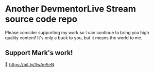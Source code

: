 # Another DevmentorLive Stream source code repo

Please consider supporting my work so I can continue to bring you high
quality content! It's only a buck to you, but it means the world to me.

## Support Mark's work!

🔗 https://bit.ly/3wAeSeN
